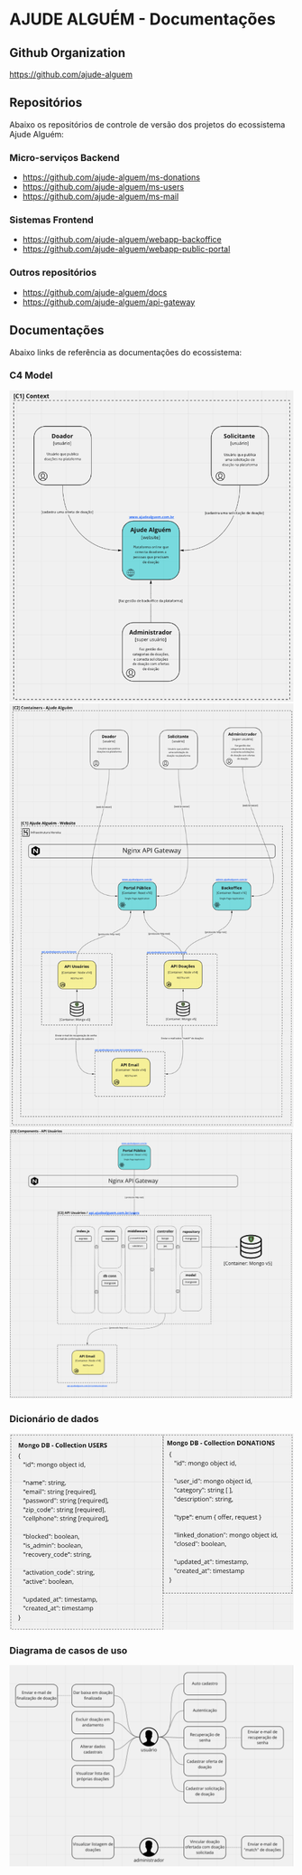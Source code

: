 # AJUDE ALGUÉM - Documentações

## Github Organization
https://github.com/ajude-alguem

## Repositórios
Abaixo os repositórios de controle de versão dos projetos do ecossistema Ajude Alguém:

### Micro-serviços Backend
- https://github.com/ajude-alguem/ms-donations
- https://github.com/ajude-alguem/ms-users
- https://github.com/ajude-alguem/ms-mail

### Sistemas Frontend
- https://github.com/ajude-alguem/webapp-backoffice
- https://github.com/ajude-alguem/webapp-public-portal

### Outros repositórios
- https://github.com/ajude-alguem/docs
- https://github.com/ajude-alguem/api-gateway

## Documentações
Abaixo links de referência as documentações do ecossistema:

### C4 Model
![C1 - Context](https://github.com/ajude-alguem/docs/blob/main/c4-model/c1-context.png?raw=true)
![C2 - Containers](https://github.com/ajude-alguem/docs/blob/main/c4-model/c2-containers.png?raw=true)
![C3 - Components](https://github.com/ajude-alguem/docs/blob/main/c4-model/c3-components.png?raw=true)

### Dicionário de dados
![Dicionário de dados](https://github.com/ajude-alguem/docs/blob/main/data-dict.png?raw=true)

### Diagrama de casos de uso
![Diagrama de casos de uso](https://github.com/ajude-alguem/docs/blob/main/usecase-diagram.png?raw=true)